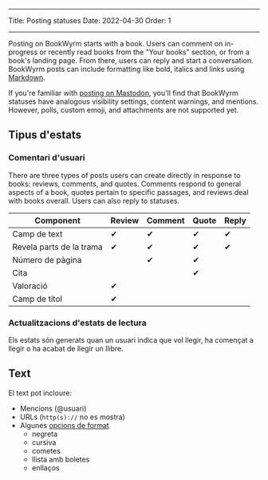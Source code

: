 - - -
Title: Posting statuses Date: 2022-04-30 Order: 1
- - -

Posting on BookWyrm starts with a book. Users can comment on in-progress or recently read books from the "Your books" section, or from a book's landing page. From there, users can reply and start a conversation. BookWyrm posts can include formatting like bold, italics and links using [Markdown](https://www.markdownguide.org/cheat-sheet/).

If you're familiar with [posting on Mastodon](https://docs.joinmastodon.org/user/posting/), you'll find that BookWyrm statuses have analogous visibility settings, content warnings, and mentions. However, polls, custom emoji, and attachments are not supported yet.

## Tipus d'estats

### Comentari d'usuari

There are three types of posts users can create directly in response to books: reviews, comments, and quotes. Comments respond to general aspects of a book, quotes pertain to specific passages, and reviews deal with books overall. Users can also reply to statuses.

| Component                | Review | Comment | Quote | Reply |
| ------------------------ | ------ | ------- | ----- | ----- |
| Camp de text             | ✔      | ✔       | ✔     | ✔     |
| Revela parts de la trama | ✔      | ✔       | ✔     | ✔     |
| Número de pàgina         |        | ✔       | ✔     |       |
| Cita                     |        |         | ✔     |       |
| Valoració                | ✔      |         |       |       |
| Camp de títol            | ✔      |         |       |       |


### Actualitzacions d'estats de lectura

Els estats són generats quan un usuari indica que vol llegir, ha començat a llegir o ha acabat de llegir un llibre.

## Text
El text pot incloure:

- Mencions (@usuari)
- URLs (`http(s)://` no es mostra)
- Algunes [opcions de format](https://www.markdownguide.org/cheat-sheet/)
  - negreta
  - cursiva
  - cometes
  - llista amb boletes
  - enllaços

